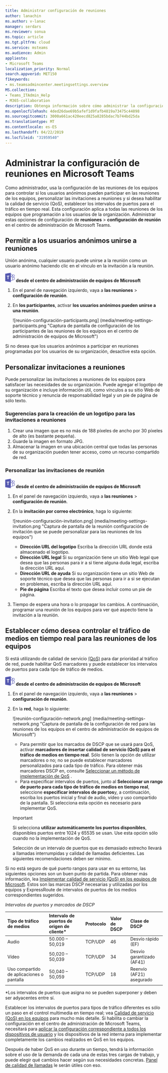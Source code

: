 ```yaml
---
title: Administrar configuración de reuniones
author: lanachin
ms.author: v-lanac
manager: serdars
ms.reviewer: sonua
ms.topic: article
ms.tgt.pltfrm: cloud
ms.service: msteams
ms.audience: Admin
appliesto:
- Microsoft Teams
localization_priority: Normal
search.appverid: MET150
f1keywords:
- ms.teamsadmincenter.meetingsettings.overview
MS.collection:
- Teams_ITAdmin_Help
- M365-collaboration
description: Obtenga información sobre cómo administrar la configuración para las reuniones de los equipos que los usuarios programar en la organización.
ms.openlocfilehash: 4ded26dae69b5afef1d9fafb4819a73475c44898
ms.sourcegitcommit: 3000a661ac420eecd825a8285bdac7b744bd25da
ms.translationtype: MT
ms.contentlocale: es-ES
ms.lasthandoff: 04/22/2019
ms.locfileid: "31959540"
---
```

# <a name="manage-meeting-settings-in-microsoft-teams"></a>Administrar la configuración de reuniones en Microsoft Teams

Como administrador, usa la configuración de las reuniones de los equipos para controlar si los usuarios anónimos pueden participar en las reuniones de los equipos, personalizar las invitaciones a reuniones y si desea habilitar la calidad de servicio (QoS), establecer los intervalos de puertos para el tráfico en tiempo real. Esta configuración aplica a todas las reuniones de los equipos que programación a los usuarios de la organización. Administrar estas opciones de configuración de **reuniones** > **configuración de reunión** en el centro de administración de Microsoft Teams.

## <a name="allow-anonymous-users-to-join-meetings"></a>Permitir a los usuarios anónimos unirse a reuniones

Unión anónima, cualquier usuario puede unirse a la reunión como un usuario anónimo haciendo clic en el vínculo en la invitación a la reunión.

![los equipos-logotipo-30x30.png](media/teams-logo-30x30.png) **desde el centro de administración de equipos de Microsoft**

1. En el panel de navegación izquierdo, vaya a **las reuniones** > **configuración de reunión**.
2. En **los participantes**, activar **los usuarios anónimos pueden unirse a una reunión**.

    ![reunión-configuración-participants.png] (media/meeting-settings-participants.png "Captura de pantalla de configuración de los participantes de las reuniones de los equipos en el centro de administración de equipos de Microsoft")

Si no desea que los usuarios anónimos a participar en reuniones programadas por los usuarios de su organización, desactive esta opción.

## <a name="customize-meeting-invitations"></a>Personalizar invitaciones a reuniones

Puede personalizar las invitaciones a reuniones de los equipos para satisfacer las necesidades de su organización. Puede agregar el logotipo de su organización e incluye información útil, como vínculos a su sitio Web de soporte técnico y renuncia de responsabilidad legal y un pie de página de sólo texto.

### <a name="tips-for-creating-a-logo-for-meeting-invitations"></a>Sugerencias para la creación de un logotipo para las invitaciones a reuniones  

1. Crear una imagen que es no más de 188 píxeles de ancho por 30 píxeles de alto (es bastante pequeña).
2. Guarde la imagen en formato JPG.
3. Almacenar la imagen en una ubicación central que todas las personas de su organización pueden tener acceso, como un recurso compartido de red.

### <a name="customize-your-meeting-invitations"></a>Personalizar las invitaciones de reunión

![los equipos-logotipo-30x30.png](media/teams-logo-30x30.png) **desde el centro de administración de equipos de Microsoft**

1. En el panel de navegación izquierdo, vaya a **las reuniones** > **configuración de reunión**.
2. En la **invitación por correo electrónico**, haga lo siguiente:

    ![reunión-configuración-invitation.png] (media/meeting-settings-invitation.png "Captura de pantalla de la reunión configuración de invitación que se puede personalizar para las reuniones de los equipos")

    - **Dirección URL del logotipo** Escriba la dirección URL donde está almacenado el logotipo.
    - **Dirección URL legal** Si su organización tiene un sitio Web legal que desea que las personas para ir a si tiene alguna duda legal, escriba la dirección URL aquí.
    - **Dirección URL de ayuda** Si su organización tiene un sitio Web de soporte técnico que desea que las personas para ir a si se ejecutan en problemas, escriba la dirección URL aquí.
    - **Pie de página** Escriba el texto que desea incluir como un pie de página.
3. Tiempo de espera una hora o lo propagar los cambios. A continuación, programar una reunión de los equipos para ver qué aspecto tiene la invitación a la reunión.  

## <a name="set-how-you-want-to-handle-real-time-media-traffic-for-teams-meetings"></a>Establecer cómo desea controlar el tráfico de medios en tiempo real para las reuniones de los equipos

<a name="bknetwork"> </a>

Si está utilizando de calidad de servicio [(QoS)](qos-in-teams.md) para dar prioridad al tráfico de red, puede habilitar QoS marcadores y puede establecer los intervalos de puertos para cada tipo de tráfico de medios.

 ![los equipos-logotipo-30x30.png](media/teams-logo-30x30.png) **desde el centro de administración de equipos de Microsoft**

1. En el panel de navegación izquierdo, vaya a **las reuniones** > **configuración de reunión**.
2. En la **red**, haga lo siguiente:

    ![reunión-configuración-network.png] (media/meeting-settings-network.png "Captura de pantalla de la configuración de red para las reuniones de los equipos en el centro de administración de equipos de Microsoft")

    - Para permitir que los marcados de DSCP que se usará para QoS, activar **marcadores de insertar calidad de servicio (QoS) para el tráfico de medios en tiempo real**. Sólo tienen la opción de utilizar marcadores o no; no se puede establecer marcadores personalizados para cada tipo de tráfico. Para obtener más marcadores DSCP en, consulte [Seleccionar un método de implementación de QoS](QoS-in-Teams.md#select-a-qos-implementation-method) .
    - Para especificar intervalos de puertos, junto al **Seleccionar un rango de puerto para cada tipo de tráfico de medios en tiempo real**, seleccione **especificar intervalos de puertos**y, a continuación, escriba los puertos inicial y final de audio, vídeo y uso compartido de la pantalla. Si selecciona esta opción es necesario para implementar QoS.
    > [!IMPORTANT]
    > Si selecciona **utilizar automáticamente los puertos disponibles**, disponibles puertos entre 1024 y 65535 se usan. Use esta opción sólo cuando no la implementación de QoS.
    >
    > Selección de un intervalo de puertos que es demasiado estrecho llevará a llamadas interrumpidas y calidad de llamadas deficientes. Las siguientes recomendaciones deben ser mínimo.

 Si no está seguro de qué puerto rangos para usar en su entorno, las siguientes opciones son un buen punto de partida. Para obtener más información, lea [Implementar calidad de servicio (QoS) en los equipos de Microsoft](QoS-in-Teams.md). Estos son las marcas DSCP necesarias y utilizadas por los equipos y ExpressRoute de intervalos de puertos de los medios correspondientes sugeridos.

_Intervalos de puertos y marcados de DSCP_

Tipo de tráfico de medios| Intervalo de puertos de origen de cliente\* |Protocolo|Valor de DSCP|Clase de DSCP|
|:---             |:---                         |:---    |:---      |:---      |
|Audio            | 50.000 – 50,019               |TCP/UDP |46        |Desvío rápido (EF)|
|Vídeo            | 50,020 – 50,039               |TCP/UDP |34        |Desvío garantizado (AF41)|
|Uso compartido de aplicaciones o pantalla| 50,040 – 50,059      |TCP/UDP |18        |Reenvío (AF21) asegurado|
| | | | |

\*Los intervalos de puertos que asigna no se pueden superponer y deben ser adyacentes entre sí.

Establecer los intervalos de puertos para tipos de tráfico diferentes es sólo un paso en el control multimedia en tiempo real; vea [Calidad de servicio (QoS) en los equipos](qos-in-teams.md) para mucho más detalle. Si habilita o cambiar la configuración en el centro de administración de Microsoft Teams, necesitará para [aplicar la configuración correspondiente a todos los dispositivos de usuario](QoS-in-Teams-clients.md) y los dispositivos de la red interna para implementar completamente los cambios realizados en QoS en los equipos.

Después de haber QoS en uso durante un tiempo, tendrá la información sobre el uso de la demanda de cada una de estas tres cargas de trabajo, y puede elegir qué cambios hacer según sus necesidades concretas. [Panel de calidad de llamadas](turning-on-and-using-call-quality-dashboard.md) le serán útiles con eso.
